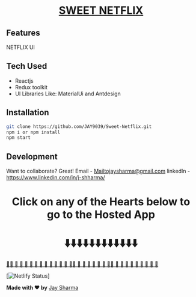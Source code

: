 # <h1 align="center">[SWEET NETFLIX](https://www.linkedin.com/in/j-shharma/)</h1>

## Features

NETFLIX UI

## Tech Used

- Reactjs
- Redux toolkit
- UI Libraries Like: MaterialUi and Antdesign

## Installation

```sh
git clone https://github.com/JAY9039/Sweet-Netflix.git
npm i or npm install
npm start
```
## Development

Want to collaborate? Great!
Email - Mailtojaysharma@gmail.com
linkedIn - https://www.linkedin.com/in/j-shharma/

<h1 align="center"> Click on any of the Hearts below to go to the Hosted App </h1>
<h1 align="center"> ⬇️⬇️⬇️⬇️⬇️⬇️⬇️⬇️⬇️⬇️⬇️⬇️ </h1>

[ 💖💖 💖 💖 💖 💖 💖 💖 💖 💖 💖 💖 💖 💖💖 💖 💖 💖 💖 💖 💖 💖💖 💖 💖 💖 💖 💖 💖 💖 💖 💖 ](https://www.linkedin.com/in/j-shharma/)

[![Netlify Status](https://api.netlify.com/api/v1/badges/50d82042-b0c6-490b-8d5b-58c96036d73a/deploy-status)]

**Made with ♥ by** [Jay Sharma](https://www.linkedin.com/in/j-shharma/)
